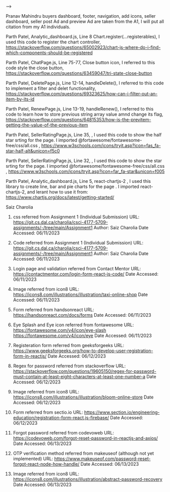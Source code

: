 <!-- put all citation here -->

<!--
    Your Name, File Name, Line Number + (piece of code), Small Description (why did you take that), Link of the website

### orderhistory.js

*Lines 86*

```
   <StyledButton variant="contained" onClick={handleClick}>Review</StyledButton>

The code above was created by adapting the code in [reactrouter](https://v5.reactrouter.com/web/api/location) as shown below: 

```
{
  key: 'ac3df4', // not with HashHistory!
  pathname: '/somewhere',
  search: '?some=search-string',
  hash: '#howdy',
  state: {
    [userDefined]: true
  }
}

```

- <How> The code in [reactrouter](https://v5.reactrouter.com/web/api/location) was implemented by Patrick Wooden
- <Why> [reactrouter](https://v5.reactrouter.com/web/api/location)'s Code was used because it allowed for me to pass the values of my states to the profile page
- <How> [reactouter](https://v5.reactrouter.com/web/api/location)'s Code was modified by not using the same state values, instead using my own and also only using the state part in the code above

*Repeat as needed*


### profile.js

*Lines 9-10*

```
    const location = useLocation();
  const id = location.state.id;

```

The code above was created by adapting the code in [Labs Madisoft](https://labs.madisoft.it/how-does-react-router-location-state-works/) as shown below: 

```
let location = useLocation();
 
location.state; 

```

- <How> The code in [Labs Madisoft](https://labs.madisoft.it/how-does-react-router-location-state-works/) was implemented by Patrick Wooden
- <Why> [Labs Madisoft](https://labs.madisoft.it/how-does-react-router-location-state-works/)'s Code was used because It allowed me to access the states I had sent over from the signup page
- <How> [Labs Madisoft](https://labs.madisoft.it/how-does-react-router-location-state-works/)'s Code was modified by adding location.state.whatevernameIsentover to display the info.

### orderhistory.js

*Lines 133-137*

```
  {orders.map((order) => (
          <Grid item xs={12} md={12}>
            <OrderHistoryCard key={order.id} product={order.product} status={order.status} address={order.address} photo={order.photoUrl} />
          </Grid>
        ))}
```

The code above was created by adapting the code in [geeksforgeeks](https://www.geeksforgeeks.org/how-to-fetch-data-from-apis-using-asynchronous-await-in-reactjs//) as shown below: 

```
(posts.map((item) =>
                        // Presently we only fetch 
                        // title from the API 
                        <h4>{item.title}</h4>)
                    )
```

- <How> The code in [geeksforgeeks](https://www.geeksforgeeks.org/how-to-fetch-data-from-apis-using-asynchronous-await-in-reactjs/) was implemented by Patrick Wooden
- <Why> [geeksforgeeks](https://www.geeksforgeeks.org/how-to-fetch-data-from-apis-using-asynchronous-await-in-reactjs/)'s Code was used because It allows us map through each order and create a card to display them in
- <How> [geeksforgeeks](https://www.geeksforgeeks.org/how-to-fetch-data-from-apis-using-asynchronous-await-in-reactjs/)'s Code was modified by adding a grid wrap around each item, changing the name of the array that was mapped out and used my own card component I created.

### trackorder.js

*Lines 123-128*

```
  {orders.map((order) => (
          <Grid item xs={12} md={12}>
            <OrderHistoryCard key={order.id} product={order.product} status={order.status} address={order.address} photo={order.photoUrl} />
          </Grid>
        ))}
```

The code above was created by adapting the code in [geeksforgeeks](https://www.geeksforgeeks.org/how-to-fetch-data-from-apis-using-asynchronous-await-in-reactjs//) as shown below: 

```
(posts.map((item) =>
                        // Presently we only fetch 
                        // title from the API 
                        <h4>{item.title}</h4>)
                    )
```

- <How> The code in [geeksforgeeks](https://www.geeksforgeeks.org/how-to-fetch-data-from-apis-using-asynchronous-await-in-reactjs/) was implemented by Patrick Wooden
- <Why> [geeksforgeeks](https://www.geeksforgeeks.org/how-to-fetch-data-from-apis-using-asynchronous-await-in-reactjs/)'s Code was used because It allows us map through each order and create a card to display them in
- <How> [geeksforgeeks](https://www.geeksforgeeks.org/how-to-fetch-data-from-apis-using-asynchronous-await-in-reactjs/)'s Code was modified by adding a grid wrap around each item, changing the name of the array that was mapped out and used my own card component I created.


### favourites.js

*Lines 40-48 and 76-78*

```
  const [anchorEl, setAnchorEl] = useState(null);

  const handleClick = (event) => {
    setAnchorEl(event.currentTarget);
  };

  const handleClose = () => {
    setAnchorEl(null);
  };

-------------------------
 <Menu anchorEl={anchorEl} open={Boolean(anchorEl)} onClose={handleClose}>
              <MenuItem onClick={handleClose}>Remove from Favorites</MenuItem>
            </Menu>

```

The code above was created by adapting the code in [mui](https://mui.com/material-ui/react-menu/) as shown below: 

```
(posts.map((item) =>
                        // Presently we only fetch 
                        // title from the API 
                        <h4>{item.title}</h4>)
                    )
```

- <How> The code in [mui](https://mui.com/material-ui/react-menu/) was implemented by Patrick Wooden
- <Why> [mui](https://mui.com/material-ui/react-menu/)'s Code was used because It allows us to hide more options for each ad on the favourite page, like removing an ad from the favourites list so the page looks cleaner overall.
- <How> [mui](https://mui.com/material-ui/react-menu/)'s Code was modified by only have one menu item and creating that individual one instead of creating a map and looping though multiple options like the website shows

### createreview.js

*Lines 83*

```
<Rating defaultValue={2} precision={0.5} onChange={handleRatingChange}/>


```

The code above was created by adapting the code in [mui](https://mui.com/material-ui/react-rating/) as shown below: 

```
<Rating name="half-rating" defaultValue={2.5} precision={0.5} />
```

- <How> The code in [mui](https://mui.com/material-ui/react-rating/) was implemented by Patrick Wooden
- <Why> [mui](https://mui.com/material-ui/react-rating/)'s Code was used because it allows us to allow users to enter a star rating with their product when creating a review
- <How> [mui](https://mui.com/material-ui/react-rating/)'s Code was modified by only adding a onchange handler so we are ablet to save the rating the user gives a product and store that in their review data and can be displayed on the sellers profile later.


### orders-navbar.js

*Lines 37-61*

```
                    <NavLink href="/order-history" className="simple-navbar-link"  onClick={() => handleNavLinkClick('order-history')}>Order History</NavLink>
              </li>
              <li className={`order-navbar-item ${active === 'track-orders' ? 'active_page_navigation' : ''}`}>
                  <NavLink href="/track-orders" className="simple-navbar-link" onClick={() => handleNavLinkClick('track-orders')}>Track Orders</NavLink>
              </li>
              <li className={`order-navbar-item ${active === 'favourites' ? 'active_page_navigation' : ''}`}>
                  <NavLink href="#" className="simple-navbar-link" onClick={() => handleNavLinkClick('favourites')}>Favourites</NavLink>
              </li>
              <li className={`order-navbar-item ${active === 'payments' ? 'active_page_navigation' : ''}`}>
                  <NavLink href="#" className="simple-navbar-link"  onClick={() => handleNavLinkClick('payments')}>Payments</NavLink>
              </li>
              <li className={`order-navbar-item ${active === 'rating-review' ? 'active_page_navigation' : ''}`}>
                  <NavLink href="#" className="simple-navbar-link"  onClick={() => handleNavLinkClick('rating-review')}>Rating/Review</NavLink>
              </li>
              <li className={`order-navbar-item ${active === 'cart' ? 'active_page_navigation' : ''}`}>
                  <NavLink href="#" className="simple-navbar-link" onClick={() => handleNavLinkClick('cart')}>Cart</NavLink>
              </li>
          </ul>
      </nav><div className='PageContainer'>
              {active === 'order-history' && <OrderHistoryPage />}
              {active === 'track-orders' && <TrackOrders />}
              {active === 'favourites' && <Favourites />}
              {active === 'payments' && <AccountPayments />}
              {active === 'rating-review' && <RatingAndReviews />}
              {active === 'cart' && <Cart />}
```

The code above was created by adapting the code in [h3webdevtuts](https://www.youtube.com/watch?v=eGaaw1Py2aY&t=708s&ab_channel=h3webdevtuts) as shown below: 

```
<button onClick={() => setActive('FirstCard)}> One</button>


<div>
{active === "FirstCard" && <Card data={Data} cardIndex='0'/>}
```

- <How> The code in [h3webdevtuts](https://www.youtube.com/watch?v=eGaaw1Py2aY&t=708s&ab_channel=h3webdevtuts) was implemented by Patrick Wooden
- <Why> [h3webdevtuts](https://www.youtube.com/watch?v=eGaaw1Py2aY&t=708s&ab_channel=h3webdevtuts)'s Code was used because it allowed for all the order page components to be rendered and displayed on the orders page without being moved to another page. I also used this code for making the current page in the orders navbar be a different color to show it is the active link
- <How> [h3webdevtuts](https://www.youtube.com/watch?v=eGaaw1Py2aY&t=708s&ab_channel=h3webdevtuts)'s Code was modified by placing the onclick handler inside a navlink instead of a button. I also used different names for the states as well as returned pages that were created like orderhistory and did not pass any data into them. I also removed the cardIndex that they had used. I also modified it for the NavLinks by adding a condtional modifier for applying the active_page_navigation styling when active was equal to that page.
### createreview.js

*Lines 83*

```
<Rating defaultValue={2} precision={0.5} onChange={handleRatingChange}/>


```

The code above was created by adapting the code in [mui](https://mui.com/material-ui/react-rating/) as shown below: 

```
<Rating name="half-rating" defaultValue={2.5} precision={0.5} />
```

- <How> The code in [mui](https://mui.com/material-ui/react-rating/) was implemented by Patrick Wooden
- <Why> [mui](https://mui.com/material-ui/react-rating/)'s Code was used because it allows us to allow users to enter a star rating with their product when creating a review
- <How> [mui](https://mui.com/material-ui/react-rating/)'s Code was modified by only adding a onchange handler so we are ablet to save the rating the user gives a product and store that in their review data and can be displayed on the sellers profile later.


Sources for images used:
The images below were used in this assignment with proper author attributions which were retrived off Creative Commons
"Catalana LEGO Sports Car" by dluders is licensed under CC BY 2.0. To view a copy of this license, visit https://creativecommons.org/licenses/by/2.0/?ref=openverse.
-->
-->

Pranav Mahindru
buyers dashboard, footer, navigation, add icons, seller dashboard, seller post Ad and preview Ad
are taken from the A1, I will put all citation from my A1 individuals.

Parth Patel, Analytic_dashboard.js, Line 8 Chart.register(...registerables), I used this code to register the chart controller, https://stackoverflow.com/questions/65002923/chart-js-where-do-i-find-which-components-should-be-registered

Parth Patel, ChatPage.js, Line 75-77, Close button icon, I referred to this code style the close button, https://stackoverflow.com/questions/63459047/tri-state-close-button

Parth Patel, DeletePage.js, Line 12-14, handleDelete(), I referred to this code to implement a filter and delet functionality, https://stackoverflow.com/questions/69323625/how-can-i-filter-out-an-item-by-its-id

Parth Patel, RenewPage.js, Line 13-19, handleRenew(), I referred to this code to learn how to store previous string array value amnd change its flag, https://stackoverflow.com/questions/64815353/how-is-the-previtem-getting-the-value-of-the-previous-item

Parth Patel, SellerRatingPage.js, Line 35,  <i className="fas fa-star-half-alt"></i>, I used this code to show the half star srting for the page. I imported @fortawesome/fontawesome-free/css/all.css , https://www.w3schools.com/icons/tryit.asp?icon=fas_fa-star-half-alt&unicon=f5c0

Parth Patel, SellerRatingPage.js, Line 32,   <i key={index} className="fas fa-star"></i>, I used this code to show the star srting for the page. I imported @fortawesome/fontawesome-free/css/all.css , https://www.w3schools.com/icons/tryit.asp?icon=far_fa-star&unicon=f005

Parth Patel, Analytic_dashboard.js, Line 5, react-chartjs-2 , I used this library to create line, bar and pie charts for the page . I imported react-chartjs-2, and lerant how to use it from: https://www.chartjs.org/docs/latest/getting-started/


Saiz Charolia
1. css referred from Assignment 1 (Individual Submission)
   URL: https://git.cs.dal.ca/charolia/csci-4177-5709-assignments/-/tree/main/Assignment1
   Author: Saiz Charolia
   Date Accessed: 06/11/2023 

2. Code referred from Assignment 1 (Individual Submission)
   URL: https://git.cs.dal.ca/charolia/csci-4177-5709-assignments/-/tree/main/Assignment1
   Author: Saiz Charolia
   Date Accessed: 06/11/2023 

3. Login page and validation referred from Contact Mentor
   URL: https://contactmentor.com/login-form-react-js-code/
   Date Accessed: 06/11/2023

4. Image referred from icon8
   URL: https://icons8.com/illustrations/illustration/taxi-online-shop
   Date Accessed: 06/11/2023 

5. Form referred from handsonreact
   URL: https://handsonreact.com/docs/forms
   Date Accessed: 06/11/2023

6. Eye Splash and Eye icon referred from fontawesome
   URL: https://fontawesome.com/v4/icon/eye-slash 
        https://fontawesome.com/v4/icon/eye
   Date Accessed: 06/11/2023

7. Registeration form referred from geeksforgeeks
   URL: https://www.geeksforgeeks.org/how-to-develop-user-registration-form-in-reactjs/
   Date Accessed: 06/12/2023

8. Regex for password referred from stackoverflow
   URL: https://stackoverflow.com/questions/19605150/regex-for-password-must-contain-at-least-eight-characters-at-least-one-number-a
   Date Accessed: 06/12/2023

9. Image referred from icon8
   URL: https://icons8.com/illustrations/illustration/bloom-online-store
   Date Accessed: 06/12/2023

10. Form referred from sectio.io
    URL: https://www.section.io/engineering-education/registration-form-react.js-firebase/
    Date Accessed: 06/12/2023

11. Forgot password referred from codevoweb
    URL: https://codevoweb.com/forgot-reset-password-in-reactjs-and-axios/
    Date Accessed: 06/13/2023

12. OTP verification method referred from makeuseof (although not yet implemented)
    URL: https://www.makeuseof.com/password-reset-forgot-react-node-how-handle/
    Date Accessed: 06/13/2023

13. Image referred from icon8
    URL: https://icons8.com/illustrations/illustration/abstract-password-recovery
    Date Accessed: 06/13/2023